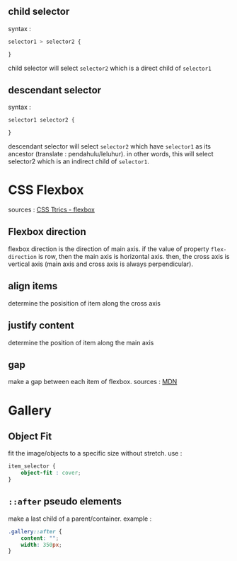 
## child selector

syntax :

```css
selector1 > selector2 {

}
```


child selector will select `selector2` which is a direct child of `selector1`


## descendant selector

syntax :

```css
selector1 selector2 {

}
```

descendant selector will select `selector2` which have `selector1` as its ancestor (translate : pendahulu/leluhur). in other words, this will select selector2 which is an indirect child of `selector1`. 

# CSS Flexbox
sources : [CSS Ttrics - flexbox](https://css-tricks.com/snippets/css/a-guide-to-flexbox/)

## Flexbox direction
flexbox direction is the direction of main axis. if the value of property `flex-direction` is row, then the main axis is horizontal axis. then, the cross axis is vertical axis (main axis and cross axis is always perpendicular). 

## align items
determine the posisition of item along the cross axis

## justify content 
determine the position of item along the main axis

## gap
make a gap between each item of flexbox. sources : [MDN](https://developer.mozilla.org/en-US/docs/Web/CSS/gap)


# Gallery
## Object Fit
fit the image/objects to a specific size without stretch. use :

```css
item_selector {
	object-fit : cover;
}
```


## `::after` pseudo elements
make a last child of a parent/container.
example :

```css
.gallery::after {
	content: "";
	width: 350px;
}
```

